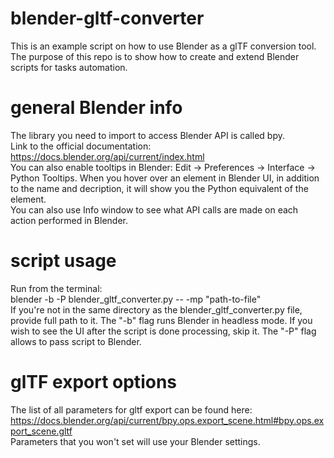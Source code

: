 # blender-gltf-converter

This is an example script on how to use Blender as a glTF conversion tool.  
The purpose of this repo is to show how to create and extend Blender scripts for tasks automation.  

# general Blender info

The library you need to import to access Blender API is called bpy.  
Link to the official documentation: https://docs.blender.org/api/current/index.html  
You can also enable tooltips in Blender: Edit -> Preferences -> Interface -> Python Tooltips. When you hover over an element in Blender UI, in addition to the name and decription, it will show you the Python equivalent of the element.  
You can also use Info window to see what API calls are made on each action performed in Blender.

# script usage

Run from the terminal:  
blender -b -P blender_gltf_converter.py -- -mp "path-to-file"  
If you're not in the same directory as the blender_gltf_converter.py file, provide full path to it.
The "-b" flag runs Blender in headless mode. If you wish to see the UI after the script is done processing, skip it.
The "-P" flag allows to pass script to Blender.

# glTF export options

The list of all parameters for gltf export can be found here:  
https://docs.blender.org/api/current/bpy.ops.export_scene.html#bpy.ops.export_scene.gltf  
Parameters that you won't set will use your Blender settings.
